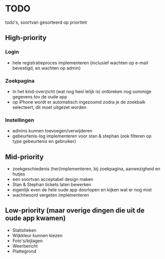 # TODO
todo's, soortvan gesorteerd op prioriteit

## High-priority
### Login
- hele registratieproces implementeren (inclusief wachten op e-mail bevestigd, en wachten op admin)

### Zoekpagina
- In het kind-overzicht (wat nog heel lelijk is) ontbreken nog sommige gegevens tov de oude app
- op iPhone wordt er automatisch ingezoomd zodra je de zoekbalk selecteert, dit moet uitgezet worden

### Instellingen
- admins kunnen toevoegen/verwijderen
- gebeurtenis-log implementeren voor stan & stephan (ook filteren op type gebeurtenis en gebruiker)



## Mid-priority
- zoekgeschiedenis (her)implementeren, bij zoekpagina, aanwezigheid en hutjes
- een soortvan acceptabel design maken
- Stan & Stephan tickets laten bewerken
- eigenlijk even de hele oude app doorlopen en kijken wat er nog mist
- wachtwoord vergeten implementeren


## Low-priority (maar overige dingen die uit de oude app kwamen)
- Statistieken
- Wijkkleur kunnen kiezen
- Foto's/bijlagen
- Weerbericht
- Plattegrond